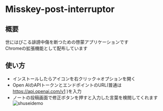 # Misskey-post-interruptor
## 概要
世にはびこる誹謗中傷を断つための啓蒙アプリケーションです <br>
Chromeの拡張機能として配布しています
## 使い方
- インストールしたらアイコンを右クリック→オプションを開く
- Open AIのAPIトークンとエンドポイントのURL(普通は https://api.openai.com/v1 )を入力
- ノートの投稿画面で修正ボタンを押すと入力した言葉を検閲してくれます
![shuseidemo](https://github.com/kamesan1577/Misskey-post-interruptor/assets/47214420/632884f9-2e38-4128-8e75-aafccc470ef8)

